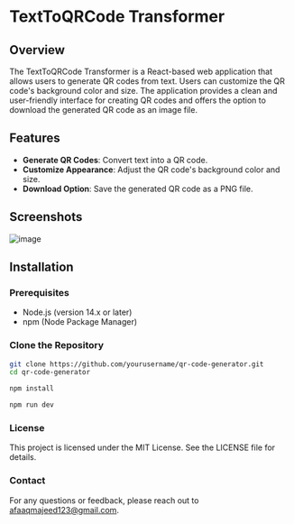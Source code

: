 # TextToQRCode Transformer

## Overview

The TextToQRCode Transformer is a React-based web application that allows users to generate QR codes from text. Users can customize the QR code's background color and size. The application provides a clean and user-friendly interface for creating QR codes and offers the option to download the generated QR code as an image file.

## Features

- **Generate QR Codes**: Convert text into a QR code.
- **Customize Appearance**: Adjust the QR code's background color and size.
- **Download Option**: Save the generated QR code as a PNG file.

## Screenshots

![image](https://github.com/user-attachments/assets/731bb861-8468-42c6-b405-5f573faefe91)


## Installation

### Prerequisites

- Node.js (version 14.x or later)
- npm (Node Package Manager)

### Clone the Repository

```bash
git clone https://github.com/yourusername/qr-code-generator.git
cd qr-code-generator

npm install

npm run dev

```
### License

This project is licensed under the MIT License. See the LICENSE file for details.

### Contact
For any questions or feedback, please reach out to afaaqmajeed123@gmail.com.
